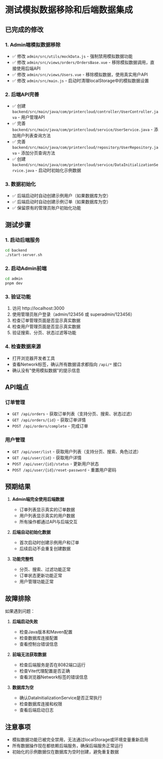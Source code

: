 # 测试模拟数据移除和后端数据集成

## 已完成的修改

### 1. Admin端模拟数据移除
- ✅ 修改 `admin/src/utils/mockData.js` - 强制禁用模拟数据功能
- ✅ 修改 `admin/src/views/orders/OrdersBase.vue` - 移除模拟数据调用，直接使用后端API
- ✅ 修改 `admin/src/views/Users.vue` - 移除模拟数据，使用真实用户API
- ✅ 修改 `admin/src/main.js` - 启动时清理localStorage中的模拟数据设置

### 2. 后端API完善
- ✅ 创建 `backend/src/main/java/com/printercloud/controller/UserController.java` - 用户管理API
- ✅ 完善 `backend/src/main/java/com/printercloud/service/UserService.java` - 添加用户列表查询方法
- ✅ 完善 `backend/src/main/java/com/printercloud/repository/UserRepository.java` - 添加分页查询方法
- ✅ 创建 `backend/src/main/java/com/printercloud/service/DataInitializationService.java` - 启动时初始化示例数据

### 3. 数据初始化
- ✅ 后端启动时自动创建示例用户（如果数据库为空）
- ✅ 后端启动时自动创建示例订单（如果数据库为空）
- ✅ 保留原有的管理员账户初始化功能

## 测试步骤

### 1. 启动后端服务
```bash
cd backend
./start-server.sh
```

### 2. 启动Admin前端
```bash
cd admin
pnpm dev
```

### 3. 验证功能
1. 访问 http://localhost:3000
2. 使用管理员账户登录（admin/123456 或 superadmin/123456）
3. 检查订单管理页面是否显示真实数据
4. 检查用户管理页面是否显示真实数据
5. 验证搜索、分页、状态过滤等功能

### 4. 检查数据来源
- 打开浏览器开发者工具
- 查看Network标签，确认所有数据请求都指向 `/api/*` 接口
- 确认没有"使用模拟数据"的提示信息

## API端点

### 订单管理
- `GET /api/orders` - 获取订单列表（支持分页、搜索、状态过滤）
- `GET /api/orders/{id}` - 获取订单详情
- `POST /api/orders/complete` - 完成订单

### 用户管理
- `GET /api/user/list` - 获取用户列表（支持分页、搜索、角色过滤）
- `GET /api/user/{id}` - 获取用户详情
- `POST /api/user/{id}/status` - 更新用户状态
- `POST /api/user/{id}/reset-password` - 重置用户密码

## 预期结果

1. **Admin端完全使用后端数据**
   - 订单列表显示真实的订单数据
   - 用户列表显示真实的用户数据
   - 所有操作都通过API与后端交互

2. **后端自动初始化数据**
   - 首次启动时创建示例用户和订单
   - 后续启动不会重复创建数据

3. **功能完整性**
   - 分页、搜索、过滤功能正常
   - 订单状态更新功能正常
   - 用户管理功能正常

## 故障排除

如果遇到问题：

1. **后端启动失败**
   - 检查Java版本和Maven配置
   - 检查数据库连接配置
   - 查看控制台错误信息

2. **前端无法获取数据**
   - 检查后端服务是否在8082端口运行
   - 检查Vite代理配置是否正确
   - 查看浏览器Network标签的错误信息

3. **数据库为空**
   - 确认DataInitializationService是否正常执行
   - 检查数据库连接和权限
   - 查看后端启动日志

## 注意事项

- 模拟数据功能已被完全禁用，无法通过localStorage或环境变量重新启用
- 所有数据操作现在都依赖后端服务，确保后端服务正常运行
- 初始化的示例数据仅在数据库为空时创建，避免重复数据
